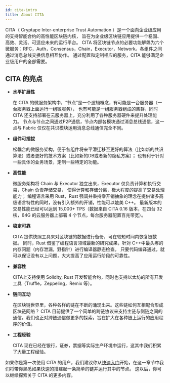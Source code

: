 ```yaml
---
id: cita-intro
title: About CITA
---
```


CITA（ Cryptape Inter-enterprise Trust Automation ）是一个面向企业级应用的支持智能合约的高性能区块链内核， 旨在为企业级区块链应用提供一个稳固、高效、灵活、可适应未来的运行平台。 CITA 将区块链节点的必要功能解耦为六个微服务：RPC，Auth，Consensus，Chain，Executor，Network。各组件之间通过消息总线交换信息相互协作。 通过配置和定制相应的服务，CITA 能够满足企业级用户的全部需要。

## CITA 的亮点

- **水平扩展性**
    
    在 CITA 的微服务架构中，“节点”是一个逻辑概念，有可能是一台服务器（一台服务器上面运行一组微服务）， 也有可能是一组服务器组成的集群，同时 CITA 还支持部署在云服务器上，充分利用了各种服务器硬件来提升处理能力。 节点与节点之间通过P2P通信，节点内部各模块通过消息总线通信，这一点与 Fabric 仅仅在共识模块运用消息总线通信完全不同。

- **组件可插拔**
    
    松耦合的微服务架构，便于各组件将来平滑迁移至更好的算法（比如新的共识算法）或者更好的技术方案（比如新的DB或者新的隐私方案）； 也有利于针对一些具体的业务场景，定制一些特定的功能。

- **高性能**
    
    微服务架构将 Chain 与 Executor 独立出来，Executor 仅负责计算和执行交易，Chain 负责存储交易， 使得计算和存储分离，极大程度的提高了交易处理能力； 编程语言采用 Rust，Rust 强调并秉持零开销抽象的理念在提供诸多高级语言特性的同时，没有引入额外的开销，性能可以媲美 C++。 最新版本的交易性能已经可以达到 15,000+ TPS（数据来自 CITA 0.16 版本，在四台 32 核，64G 的云服务器上部署 4 个节点，每台服务器配置百兆带宽）。

- **稳定可靠**
    
    CITA 提供快照工具来对区块链的数据进行备份，可在较短时间内恢复链数据。 同时，Rust 借鉴了编程语言领域最新的研究成果，针对 C++中最头疼的内存问题（内存泄漏，野指针）进行编译器静态检查。 只要代码编译通过，就可以保证没有以上问题，大大提高了应用运行阶段的可靠性。

- **兼容性**
    
    CITA上支持使用 Solidity, Rust 开发智能合约，同时也支持以太坊的所有开发工具（Truffle，Zeppeling，Remix 等）。

- **链间互动**
    
    在区块链世界里，各种各样的链在不断的涌现出来。这些链如何互相配合形成区块链网络？ CITA 目前提供了一个简单的跨链协议来支持主链与侧链之间的通信。我们也正对跨链通信做更多的探索，旨在扩大在各种链上运行的应用程序的价值。

- **工程经验**
    
    CITA 现在已经在银行，证券，票据等实际生产环境中运行，这其中我们积累了大量工程经验。

如果你是第一次使用 CITA 的用户，我们建议你从[快速入门](./install)开始，在这一章节中我们将带你熟悉如果快速的搭建起一条简单的链并运行其中的节点。 这以后，你可以继续探索关于 CITA 的更多内容。